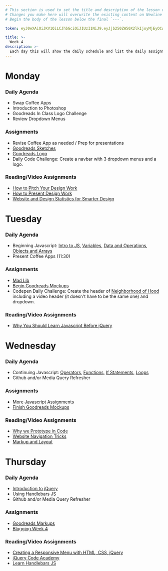 ```yaml
---
# This section is used to set the title and description of the lesson on Newline. Do not edit `token`.
# Changes you make here will overwrite the existing content on Newline when synced via Github.
# Begin the body of the lesson below the final `---`.

token: eyJ0eXAiOiJKV1QiLCJhbGciOiJIUzI1NiJ9.eyJjb250ZW50X2lkIjoyMjEyOCwiY29udGVudF90eXBlIjoiTGVzc29uIn0.luXdVK8C-VCzTfs-IHArJqmgRsvcXeZfb7s6gUQH8gw

title: >-
  Week 4
description: >-
  Each day this will show the daily schedule and list the daily assignments. You will also have some additional reading/video assignments along with your coding/design assignments. Additional Reading/Resources are optional assignments.
---
```

# Monday
### Daily Agenda
- Swap Coffee Apps
- Introduction to Photoshop 
- Goodreads In Class Logo Challenge
- Review Dropdown Menus

### Assignments
- Revise Coffee App as needed / Prep for presentations
- [Goodreads Sketches](https://newline.theironyard.com/paths/894/units/5293/assignments/13173)
- [Goodreads Logo](https://newline.theironyard.com/paths/894/units/5293/assignments/13174)
- Daily Code Challenge: Create a navbar with 3 dropdown menus and a logo. 

### Reading/Video Assignments
- [How to Pitch Your Design Work](https://madebysidecar.com/journal/how-to-pitch-your-design-work)
- [How to Present Design Work](http://blog.invisionapp.com/how-to-present-design-work/)
- [Website and Design Statistics for Smarter Design](http://blog.hubspot.com/marketing/compelling-stats-website-design-optimization-list#sm.00001y8dokxwf0f74x931921gmamq)


# Tuesday
### Daily Agenda
- Beginning Javascript: [Intro to JS](https://newline.theironyard.com/paths/894/units/5295/lessons/22182), [Variables](https://newline.theironyard.com/paths/894/units/5295/lessons/22183), [Data and Operations](https://newline.theironyard.com/paths/894/units/5295/lessons/22184), [Objects and Arrays](https://newline.theironyard.com/paths/894/units/5295/lessons/22185)
- Present Coffee Apps (11:30)

### Assignments
- [Mad Lib](https://newline.theironyard.com/paths/894/units/5295/assignments/13182)
- [Begin Goodreads Mockups](https://newline.theironyard.com/paths/894/units/5295/assignments/13175)
- Codepen Daily Challenge: Create the header of [Neighborhood of Hood](https://neighborhoodofgood.statefarm.com/) including a video header (it doesn't have to be the same one) and dropdown.

### Reading/Video Assignments
- [Why You Should Learn Javascript Before jQuery](http://kaidez.com/learn-javascript-before-jquery/)


# Wednesday
### Daily Agenda
- Continuing Javascript: [Operators](https://newline.theironyard.com/paths/894/units/5295/lessons/22186), [Functions](https://newline.theironyard.com/paths/894/units/5295/lessons/22187), [If Statements](https://newline.theironyard.com/paths/894/units/5295/lessons/22188), [Loops](https://newline.theironyard.com/paths/894/units/5295/lessons/22189)
- Github and/or Media Query Refresher

### Assignments
- [More Javascript Assignments](https://newline.theironyard.com/paths/894/units/5295/assignments/13183)
- [Finish Goodreads Mockups](https://newline.theironyard.com/paths/894/units/5295/assignments/13175)

### Reading/Video Assignments
- [Why we Prototype in Code](https://uxmag.com/articles/hi-fi-prototyping)
- [Website Navigation Tricks](https://designshack.net/articles/navigation/website-navigation-trends-10-tips-examples/)
- [Markup and Layout](https://robots.thoughtbot.com/on-markup-and-layout)


# Thursday
### Daily Agenda
- [Introduction to jQuery](https://newline.theironyard.com/paths/894/units/5295/lessons/22191)
- Using Handlebars JS
- Github and/or Media Query Refresher

### Assignments
- [Goodreads Markups](https://newline.theironyard.com/paths/894/units/5295/assignments/13179)
- [Blogging Week 4](https://newline.theironyard.com/paths/894/units/5587/assignments/13865)


### Reading/Video Assignments
- [Creating a Responsive Menu with HTML, CSS, jQuery](http://inspirationalpixels.com/tutorials/creating-a-responsive-menu-with-html-css-jquery)
- [jQuery Code Academy](https://www.codecademy.com/learn/jquery)
- [Learn Handlebars JS](https://www.sitepoint.com/a-beginners-guide-to-handlebars/)
